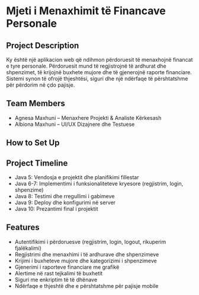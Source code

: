 # Mjeti i Menaxhimit të Financave Personale

## Project Description
Ky është një aplikacion web që ndihmon përdoruesit të menaxhojnë financat e tyre personale. Përdoruesit mund të regjistrojnë të ardhurat dhe shpenzimet, të krijojnë buxhete mujore dhe të gjenerojnë raporte financiare. Sistemi synon të ofrojë thjeshtësi, siguri dhe një ndërfaqe të përshtatshme për përdorim në çdo pajisje.

## Team Members
- Agnesa Maxhuni – Menaxhere Projekti & Analiste Kërkesash
- Albiona Maxhuni – UI/UX Dizajnere dhe Testuese

## How to Set Up


## Project Timeline
- Java 5: Vendosja e projektit dhe planifikimi fillestar
- Java 6-7: Implementimi i funksionaliteteve kryesore (regjistrim, login, shpenzime)
- Java 8: Testimi dhe rregullimi i gabimeve
- Java 9: Deploy dhe konfigurimi në server
- Java 10: Prezantimi final i projektit

## Features
- Autentifikimi i përdoruesve (regjistrim, login, logout, rikuperim fjalëkalimi)
- Regjistrimi dhe menaxhimi i të ardhurave dhe shpenzimeve
- Krijimi i buxheteve mujore dhe kategorizimi i shpenzimeve
- Gjenerimi i raporteve financiare me grafikë
- Alertime në rast tejkalimi të buxhetit
- Siguri me enkriptim të të dhënave
- Ndërfaqe e thjeshtë dhe e përshtatshme për pajisje mobile

